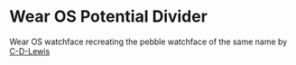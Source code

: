 # Wear OS Potential Divider

Wear OS watchface recreating the pebble watchface of the same name by [C-D-Lewis](https://github.com/C-D-Lewis)
